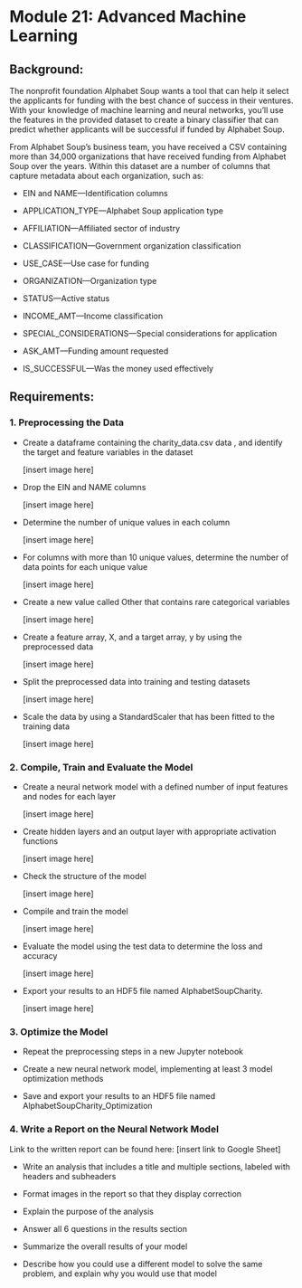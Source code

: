 <h1>Module 21: Advanced Machine Learning</h1>

<h2>Background:</h2>
<p>The nonprofit foundation Alphabet Soup wants a tool that can help it select the applicants for funding with the best chance of success in their ventures. With your knowledge of machine learning and neural networks, you’ll use the features in the provided dataset to create a binary classifier that can predict whether applicants will be successful if funded by Alphabet Soup.

From Alphabet Soup’s business team, you have received a CSV containing more than 34,000 organizations that have received funding from Alphabet Soup over the years. Within this dataset are a number of columns that capture metadata about each organization, such as:

- EIN and NAME—Identification columns
  
- APPLICATION_TYPE—Alphabet Soup application type
  
- AFFILIATION—Affiliated sector of industry
  
- CLASSIFICATION—Government organization classification
  
- USE_CASE—Use case for funding
  
- ORGANIZATION—Organization type
  
- STATUS—Active status
  
- INCOME_AMT—Income classification
  
- SPECIAL_CONSIDERATIONS—Special considerations for application

- ASK_AMT—Funding amount requested
  
- IS_SUCCESSFUL—Was the money used effectively</p>

<h2>Requirements:</h2>

<h3>1. Preprocessing the Data</h3>

- Create a dataframe containing the charity_data.csv data , and identify the target and feature variables in the dataset

  [insert image here]
  
- Drop the EIN and NAME columns

  [insert image here]
  
- Determine the number of unique values in each column

  [insert image here]
  
- For columns with more than 10 unique values, determine the number of data points for each unique value

  [insert image here]
  
- Create a new value called Other that contains rare categorical variables

  [insert image here]

- Create a feature array, X, and a target array, y by using the preprocessed data

  [insert image here]

- Split the preprocessed data into training and testing datasets

  [insert image here]

- Scale the data by using a StandardScaler that has been fitted to the training data

  [insert image here]

<h3>2. Compile, Train and Evaluate the Model</h3>

- Create a neural network model with a defined number of input features and nodes for each layer

  [insert image here]
  
- Create hidden layers and an output layer with appropriate activation functions

  [insert image here]

- Check the structure of the model

  [insert image here]
  
- Compile and train the model

  [insert image here]
  
- Evaluate the model using the test data to determine the loss and accuracy

  [insert image here]
  
- Export your results to an HDF5 file named AlphabetSoupCharity.

  [insert image here]

<h3>3. Optimize the Model</h3>

- Repeat the preprocessing steps in a new Jupyter notebook
  
- Create a new neural network model, implementing at least 3 model optimization methods

- Save and export your results to an HDF5 file named AlphabetSoupCharity_Optimization

<h3>4. Write a Report on the Neural Network Model</h3>

Link to the written report can be found here: [insert link to Google Sheet]

- Write an analysis that includes a title and multiple sections, labeled with headers and subheaders

- Format images in the report so that they display correction
  
- Explain the purpose of the analysis
  
- Answer all 6 questions in the results section
  
- Summarize the overall results of your model
  
- Describe how you could use a different model to solve the same problem, and explain why you would use that model
